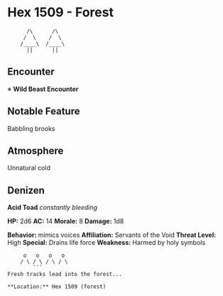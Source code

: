 # Hex 1509 - Forest
```
      /\      /\
     /  \    /  \
    /____\  /____\
      ||      ||
```

## Encounter

※ **Wild Beast Encounter**

## Notable Feature

Babbling brooks

## Atmosphere

Unnatural cold

## Denizen

**Acid Toad**
*constantly bleeding*

**HP:** 2d6 **AC:** 14 **Morale:** 8
**Damage:** 1d8

**Behavior:** mimics voices
**Affiliation:** Servants of the Void
**Threat Level:** High
**Special:** Drains life force
**Weakness:** Harmed by holy symbols

```
     o   o   o   o
    / \ / \ / \ / \
        ```
Fresh tracks lead into the forest...

**Location:** Hex 1509 (forest)
